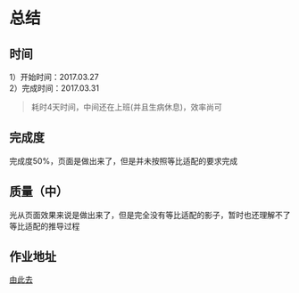 # 总结

## 时间
1）开始时间：2017.03.27   
2）完成时间：2017.03.31  
> 耗时4天时间，中间还在上班(并且生病休息)，效率尚可

## 完成度
完成度50%，页面是做出来了，但是并未按照等比适配的要求完成

## 质量（中）
光从页面效果来说是做出来了，但是完全没有等比适配的影子，暂时也还理解不了等比适配的推导过程

## 作业地址
[由此去](https://chinesejason233.github.io/test/moblile_feimai2/index.html)